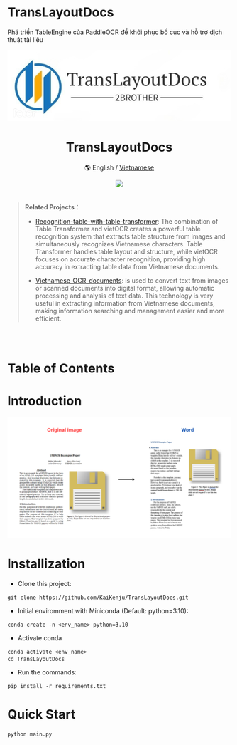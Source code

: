 # TransLayoutDocs
Phá triển  TableEngine của PaddleOCR để khôi phục bố cục và hỗ trợ dịch thuật tài liệu

<div align="center">
<!-- width=120 height=120 -->
<img alt="ocr_vietnamese" src="assets/logo_doc.png" > 
<h1>TransLayoutDocs</h1>

 🌎 English / [Vietnamese](README_vn.md) 

<img src="assets/vietnamese_ocr.png" width=700>

</div>
<br>

> **Related Projects**：
>
> - [Recognition-table-with-table-transformer](https://github.com/KaiKenju/Recognition-Table-with-Table_Transformer-and-vietOCR): The combination of Table Transformer and vietOCR creates a powerful table recognition system that extracts table structure from images and simultaneously recognizes Vietnamese characters. Table Transformer handles table layout and structure, while vietOCR focuses on accurate character recognition, providing high accuracy in extracting table data from Vietnamese documents.
>
> - [Vietnamese_OCR_documents](https://github.com/KaiKenju/Vietnamese_OCR_documents): is used to convert text from images or scanned documents into digital format, allowing automatic processing and analysis of text data. This technology is very useful in extracting information from Vietnamese documents, making information searching and management easier and more efficient.
<br>

<br>

# Table of Contents

# Introduction
<div align="center">
    <img src="assets\compare_result.png" width="800">
</div>

# Installization 
- Clone  this project:

```[bash]
git clone https://github.com/KaiKenju/TransLayoutDocs.git
```

- Initial enviromment with Miniconda (Default: python=3.10):

```[bash]
conda create -n <env_name> python=3.10
```
- Activate conda
```[bash]
conda activate <env_name> 
cd TransLayoutDocs
```
- Run the commands:
```[bash]
pip install -r requirements.txt
```

# Quick Start
```[bash]
python main.py
```